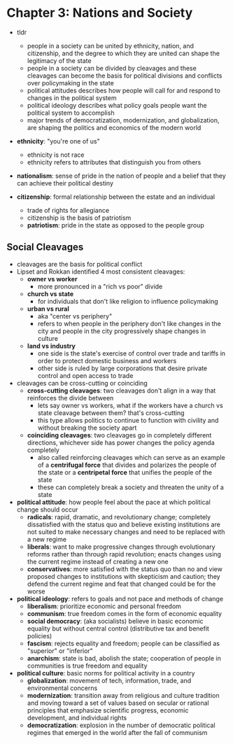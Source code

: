 # Chapter 3: Nations and Society
- tldr
  - people in a society can be united by ethnicity, nation, and citizenship, and the degree to which they are united can shape the legitimacy of the state
  - people in a society can be divided by cleavages and these cleavages can become the basis for political divisions and conflicts over policymaking in the state
  - political attitudes describes how people will call for and respond to changes in the political system
  - political ideology describes what policy goals people want the political system to accomplish
  - major trends of democratization, modernization, and globalization, are shaping the politics and economics of the modern world

- **ethnicity**: "you're one of us"
  - ethnicity is not race
  - ethnicity refers to attributes that distinguish you from others
- **nationalism**: sense of pride in the nation of people and a belief that they can achieve their political destiny
- **citizenship**: formal relationship between the estate and an individual
  - trade of rights for allegiance
  - citizenship is the basis of patriotism
  - **patriotism**: pride in the state as opposed to the people group
## Social Cleavages
- cleavages are the basis for political conflict
- Lipset and Rokkan identified 4 most consistent cleavages:
  - **owner vs worker**
    - more pronounced in a "rich vs poor" divide
  - **church vs state**
    - for individuals that don't like religion to influence policymaking
  - **urban vs rural**
    - aka "center vs periphery"
    - refers to when people in the periphery don't like changes in the city and people in the city progressively shape changes in culture
  - **land vs industry**
    - one side is the state's exercise of control over trade and tariffs in order to protect domestic business and workers
    - other side is ruled by large corporations that desire private control and open access to trade
- cleavages can be cross-cutting or coinciding
  - **cross-cutting cleavages**: two cleavages don't align in a way that reinforces the divide between
    - lets say owner vs workers, what if the workers have a church vs state cleavage between them? that's cross-cutting
    - this type allows politics to continue to function with civility and without breaking the society apart
  - **coinciding cleavages**: two cleavages go in completely different directions, whichever side has power changes the policy agenda completely
    - also called reinforcing cleavages which can serve as an example of a **centrifugal force** that divides and polarizes the people of the state or a **centripetal force** that unifies the people of the state
    - these can completely break a society and threaten the unity of a state
- **political attitude**: how people feel about the pace at which political change should occur
  - **radicals**: rapid, dramatic, and revolutionary change; completely dissatisfied with the status quo and believe existing institutions are not suited to make necessary changes and need to be replaced with a new regime
  - **liberals**: want to make progressive changes through evolutionary reforms rather than through rapid revolution; enacts changes using the current regime instead of creating a new one
  - **conservatives**: more satisfied with the status quo than no and view proposed changes to institutions with skepticism and caution; they defend the current regime and feat that changed could be for the worse
- **political ideology**: refers to goals and not pace and methods of change
  - **liberalism**: prioritize economic and personal freedom
  - **communism**: true freedom comes in the form of economic equality
  - **social democracy**: (aka socialists) believe in basic economic equality but without central control (distributive tax and benefit policies)
  - **fascism**: rejects equality and freedom; people can be classified as "superior" or "inferior"
  - **anarchism**: state is bad, abolish the state; cooperation of people in communities is true freedom and equality
- **political culture**: basic norms for political activity in a country
  - **globalization**: movement of tech, information, trade, and environmental concerns
  - **modernization**: transition away from religious and culture tradition and moving toward a set of values based on secular or rational principles that emphasize scientific progress, economic development, and individual rights
  - **democratization**: explosion in the number of democratic political regimes that emerged in the world after the fall of communism